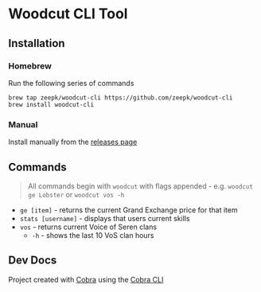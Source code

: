 # Woodcut CLI Tool

## Installation

### Homebrew

Run the following series of commands

```
brew tap zeepk/woodcut-cli https://github.com/zeepk/woodcut-cli
brew install woodcut-cli
```

### Manual

Install manually from the [releases page](https://github.com/zeepk/woodcut-cli/releases)

## Commands

> All commands begin with `woodcut` with flags appended - e.g. `woodcut ge Lobster` or `woodcut vos -h`

- `ge [item]` - returns the current Grand Exchange price for that item
- `stats [username]` - displays that users current skills
- `vos` - returns current Voice of Seren clans
  - `-h` - shows the last 10 VoS clan hours

## Dev Docs

Project created with [Cobra](https://cobra.dev/) using the [Cobra CLI](https://github.com/spf13/cobra-cli/blob/main/README.md)
